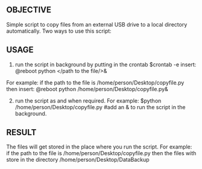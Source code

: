 OBJECTIVE
--------------------------------------------------------
Simple script to copy files from an external USB drive to 
a local directory automatically. Two ways to use this script:

USAGE
-------------------------------------------------------
1. run the script in background by putting in the crontab
$crontab -e
insert: @reboot python </path to the file/>&

For example:	if the path to the file is /home/person/Desktop/copyfile.py
		then insert: @reboot python /home/person/Desktop/copyfile.py&	  

2. run the script as and when required.
For example:	$python /home/person/Desktop/copyfile.py #add an & to run the script in the background.

RESULT
------------------------------------------------------
The files will get stored in the place where you run the script. 
For example:	if the path to the file is /home/person/Desktop/copyfile.py
		then the files with store in the directory /home/person/Desktop/DataBackup



